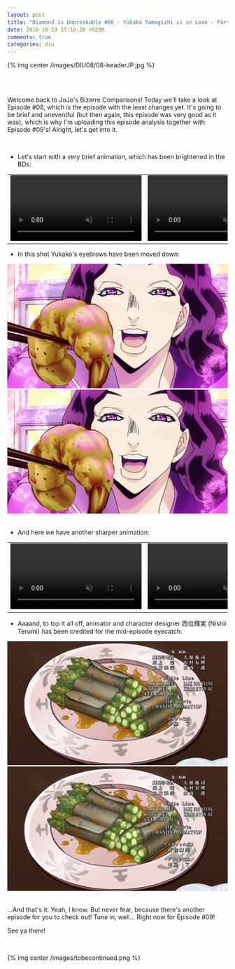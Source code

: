 ```yaml
---
layout: post
title: "Diamond is Unbreakable #08 - Yukako Yamagishi is in Love - Part 1"
date: 2016-10-19 15:16:20 +0200
comments: true
categories: diu
---
```


{% img center /images/DIU08/08-headerJP.jpg %}
<!-- more -->

<br>
<br>

Welcome back to JoJo's Bizarre Comparisons! Today we'll take a look at Episode #08, which is the episode with the least changes yet. It's going to be brief and uneventful (but then again, this episode was very good as it was), which is why I'm uploading this episode analysis together with Episode #09's! Alright, let's get into it.

<br>

- Let's start with a very brief animation, which has been brightened in the BDs:

<table width="100%">
<tr>
<td align="left" valign="top" width="50%">
<video class='center' muted nocontrols autoplay playsinline loop preload='auto'>
  <source src="./../videos/DIU08/TV 01 - brighter 1.webm" type='video/webm; codecs="vp8, vorbis"'>
  <source src="./../videos/DIU08/TV 01 - brighter 1.mp4" type='video/mp4; codecs=avc1.42E01E,mp4a.40.2'>
</video>
</td>
<td align="left" valign="top" width="50%">
<video class='center' muted nocontrols autoplay playsinline loop preload='auto'>
  <source src="./../videos/DIU08/BD 01 - brighter 1.webm" type='video/webm; codecs="vp8, vorbis"'>
  <source src="./../videos/DIU08/BD 01 - brighter 1.mp4" type='video/mp4; codecs=avc1.42E01E,mp4a.40.2'>
</video>
</td>
</tr>
</table>

- In this shot Yukako's eyebrows have been moved down:

<div id="container1" class="twentytwenty-container">
 <img src="./../images/DIU08/tv-13570.jpg" />
 <img src="./../images/DIU08/bd-13570.jpg" />
</div>

<br>

- And here we have another sharper animation:

<table width="100%">
<tr>
<td align="left" valign="top" width="50%">
<video class='center' muted nocontrols autoplay playsinline loop preload='auto'>
  <source src="./../videos/DIU08/TV 02 - brighter 2.webm" type='video/webm; codecs="vp8, vorbis"'>
  <source src="./../videos/DIU08/TV 02 - brighter 2.mp4" type='video/mp4; codecs=avc1.42E01E,mp4a.40.2'>
</video>
</td>
<td align="left" valign="top" width="50%">
<video class='center' muted nocontrols autoplay playsinline loop preload='auto'>
  <source src="./../videos/DIU08/BD 02 - brighter 2.webm" type='video/webm; codecs="vp8, vorbis"'>
  <source src="./../videos/DIU08/BD 02 - brighter 2.mp4" type='video/mp4; codecs=avc1.42E01E,mp4a.40.2'>
</video>
</td>
</tr>
</table>

- Aaaand, to top it all off, animator and character designer 西位輝実 (Nishii Terumi) has been credited for the mid-episode eyecatch:

<div id="container1" class="twentytwenty-container">
 <img src="./../images/DIU08/tv-31530.jpg" />
 <img src="./../images/DIU08/bd-31530.jpg" />
</div>

<br>

...And that's it. Yeah, I know. But never fear, because there's another episode for you to check out! Tune in, well... Right now for Episode #09!

See ya there!

<br>

{% img center /images/tobecontinued.png %}
